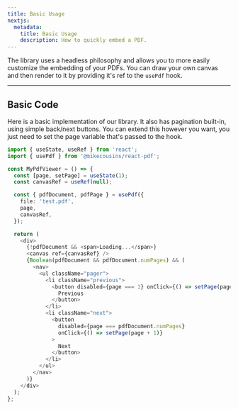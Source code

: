 ```yaml
---
title: Basic Usage
nextjs:
  metadata:
    title: Basic Usage
    description: How to quickly embed a PDF.
---
```


The library uses a headless philosophy and allows you to more easily customize the
embedding of your PDFs. You can draw your own canvas and then render to it by providing it's ref to
the `usePdf` hook.

---

## Basic Code

Here is a basic implementation of our library. It also has pagination built-in,
using simple back/next buttons. You can extend this however you want, you just need to set the page
variable that's passed to the hook.

```typescript
import { useState, useRef } from 'react';
import { usePdf } from '@mikecousins/react-pdf';

const MyPdfViewer = () => {
  const [page, setPage] = useState(1);
  const canvasRef = useRef(null);

  const { pdfDocument, pdfPage } = usePdf({
    file: 'test.pdf',
    page,
    canvasRef,
  });

  return (
    <div>
      {!pdfDocument && <span>Loading...</span>}
      <canvas ref={canvasRef} />
      {Boolean(pdfDocument && pdfDocument.numPages) && (
        <nav>
          <ul className="pager">
            <li className="previous">
              <button disabled={page === 1} onClick={() => setPage(page - 1)}>
                Previous
              </button>
            </li>
            <li className="next">
              <button
                disabled={page === pdfDocument.numPages}
                onClick={() => setPage(page + 1)}
              >
                Next
              </button>
            </li>
          </ul>
        </nav>
      )}
    </div>
  );
};
```
